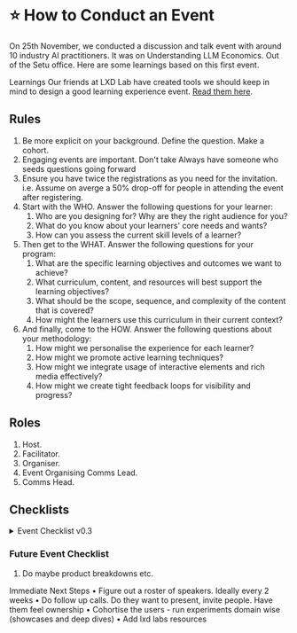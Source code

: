 # ⭐ How to Conduct an Event

On 25th November, we conducted a discussion and talk event with around 10 industry AI practitioners. It was on Understanding LLM Economics. Out of the Setu office. Here are some learnings based on this first event.

&#x20;Learnings Our friends at LXD Lab have created tools we should keep in mind to design a good learning experience event. [Read them here](https://www.lxdlab.org/motivation-matters/tools).

## Rules

1. Be more explicit on your background. Define the question. Make a cohort.
2. Engaging events are important. Don't take Always have someone who seeds questions going forward
3. Ensure you have twice the registrations as you need for the invitation. i.e. Assume on averge a 50% drop-off for people in attending the event after registering.
4. Start with the WHO. Answer the following questions for your learner:
   1. Who are you designing for? Why are they the right audience for you?
   2. What do you know about your learners' core needs and wants?
   3. How can you assess the current skill levels of a learner?
5. Then get to the WHAT. Answer the following questions for your program:
   1. What are the specific learning objectives and outcomes we want to achieve?
   2. What curriculum, content, and resources will best support the learning objectives?
   3. What should be the scope, sequence, and complexity of the content that is covered?
   4. How might the learners use this curriculum in their current context?
6. And finally, come to the HOW. Answer the following questions about your methodology:
   1. How might we personalise the experience for each learner?
   2. How might we promote active learning techniques?
   3. How might we integrate usage of interactive elements and rich media effectively?
   4. How might we create tight feedback loops for visibility and progress?

## Roles

1. Host.
2. Facilitator.
3. Organiser.
4. Event Organising Comms Lead.
5. Comms Head.

## Checklists

<details>

<summary>Event Checklist v0.3</summary>

### Pre-Event Check

#### Session Logistics

* [ ] Speaker is informed and double confirmed on the venue
* [ ] Venue is decided, open & has someone to assist with security and logistics
* [ ] F\&B is planned for
* [ ] All the equipment checks
* [ ] Seating arrangement
* [ ] Recording & Photography owners are defined
* [ ] Poster in ground floor/entrance of venue pointing to exact venue location.
* [ ] Emails for pre-event and post-event are edited and scheduled.

#### Pre-Event Comms

* [ ] Every event to have WhatsApp and numbers collected
* [ ] Have very clear owners. Very clear roles at a job description level. Who will order etc.

### During Event Checklist

**30-60 mins before the event starts**

* [ ] Always leave time to people to talk to each other. A mixer.
* [ ] Ensure you have the essentials of food, coffee, water, glasses, ready before the event kicks-off.
* [ ] Ensure the AC/fan/lighting is working as expected in the room.
* [ ] Ensure the speaker and display connections are setup and working fine.
* [ ] Ensure that the note-taking and recording including mics are testing and working fine.
* [ ] Reach out to the speaker and guests and check who all is unable to make it.

#### Facilitation/Moderation - this is end-to-end facilitation -

* [ ] Who greets when people come in - <mark style="color:orange;">**HARSHA**</mark>
* [ ] LUMA Check-in everyone coming in for CRM - <mark style="color:orange;">**HARSHA**</mark>
* [ ] Who ends the session and next steps etc.

### Post-Event

* [ ] Write down names of every person that attended in the CMS. Were they active. What is the NPS, etc.
* [ ] Call each of them.  Do they want to present, invite people. Have them feel ownership.
* [ ] Asif to add to CRM through Make Automation.

#### Post-Event Comms

* [ ] Clear Call to Action in Survey, add you to our newsletter, cross pollinating, talk about volunteer call list or OCC etc.
* [ ] Vote on next event interests/questions.
* [ ] Send the form right away. Schedule an email and keep right after with goodies
* [ ] Survey: What did you gain out of this?

</details>







### Future Event Checklist

1. Do maybe product breakdowns etc.

Immediate Next Steps • Figure out a roster of speakers. Ideally every 2 weeks • Do follow up calls. Do they want to present, invite people. Have them feel ownership • Cohortise the users - run experiments domain wise (showcases and deep dives) • Add lxd labs resources
